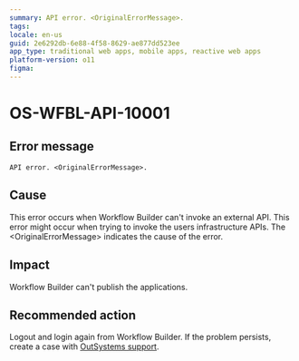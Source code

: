 ```yaml
---
summary: API error. <OriginalErrorMessage>.
tags:
locale: en-us
guid: 2e6292db-6e88-4f58-8629-ae877dd523ee
app_type: traditional web apps, mobile apps, reactive web apps
platform-version: o11
figma:
---
```


# OS-WFBL-API-10001

## Error message

`API error. <OriginalErrorMessage>.`

## Cause

This error occurs when Workflow Builder can't invoke an external API. This error might occur when trying to invoke the users infrastructure APIs.
The &lt;OriginalErrorMessage&gt; indicates the cause of the error.

## Impact

Workflow Builder can't publish the applications.

## Recommended action

Logout and login again from Workflow Builder. If the problem persists, create a case with [OutSystems support](https://success.outsystems.com/Support).

